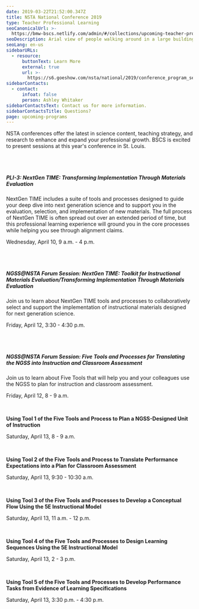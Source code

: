 ```yaml
---
date: 2019-03-22T21:52:00.347Z
title: NSTA National Conference 2019
type: Teacher Professional Learning
seoCanonicalUrl: >-
  https://bmw-bscs.netlify.com/admin/#/collections/upcoming-teacher-professional-learning/nsta-national-conference-2019
seoDescription: Arial view of people walking around in a large building at a conference.
seoLang: en-us
sidebarURLs:
  - resource:
      buttonText: Learn More
      external: true
      url: >-
        https://s6.goeshow.com/nsta/national/2019/conference_program_sessions.cfm
sidebarContacts:
  - contact:
      infoat: false
      person: Ashley Whitaker
sidebarContactsText: Contact us for more information.
sidebarContactsTitle: Questions?
page: upcoming-programs
---
```

NSTA conferences offer the latest in science content, teaching strategy, and research to enhance and expand your professional growth. BSCS is excited to present sessions at this year's conference in St. Louis.

<br />
<br />

##### PLI-3: NextGen TIME: Transforming Implementation Through Materials Evaluation

NextGen TIME includes a suite of tools and processes designed to guide your deep dive into next generation science and to support you in the evaluation, selection, and implementation of new materials. The full process of NextGen TIME is often spread out over an extended period of time, but this professional learning experience will ground you in the core processes while helping you see through alignment claims.

Wednesday, April 10, 9 a.m. - 4 p.m.

<br />
<br />

##### NGSS@NSTA Forum Session: NextGen TIME: Toolkit for Instructional Materials Evaluation/Transforming Implementation Through Materials Evaluation

Join us to learn about NextGen TIME tools and processes to collaboratively select and support the implementation of instructional materials designed for next generation science.

Friday, April 12, 3:30 - 4:30 p.m.

<br>
</br>

##### NGSS@NSTA Forum Session: Five Tools and Processes for Translating the NGSS into Instruction and Classroom Assessment

Join us to learn about Five Tools that will help you and your colleagues use the NGSS to plan for instruction and classroom assessment.

Friday, April 12, 8 - 9 a.m.

<br />

**Using Tool 1 of the Five Tools and Process to Plan a NGSS-Designed Unit of Instruction**

Saturday, April 13, 8 - 9 a.m.

<br />

**Using Tool 2 of the Five Tools and Process to Translate Performance Expectations into a Plan for Classroom Assessment**

Saturday, April 13, 9:30 - 10:30 a.m.

<br />

**Using Tool 3 of the Five Tools and Processes to Develop a Conceptual Flow Using the 5E Instructional Model**

Saturday, April 13, 11 a.m. - 12 p.m.

<br />

**Using Tool 4 of the Five Tools and Processes to Design Learning Sequences Using the 5E Instructional Model**

Saturday, April 13, 2 - 3 p.m.

<br />

**Using Tool 5 of the Five Tools and Processes to Develop Performance Tasks from Evidence of Learning Specifications**

Saturday, April 13, 3:30 p.m. - 4:30 p.m.
